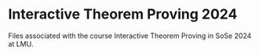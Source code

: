 # Interactive Theorem Proving 2024

Files associated with the course Interactive Theorem Proving in SoSe 2024 at
LMU.
